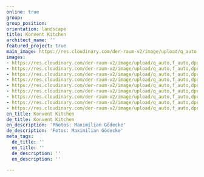```yaml
---
online: true
group:
group_position:
orientation: landscape
title: Konvent Kitchen
architect_name: ''
featured_project: true
main_image: https://res.cloudinary.com/der-raum-v2/image/upload/q_auto,f_auto,dpr_auto/v1614947620/Einbaukueche-eiche-Naturstein-holz-edel_zzbe1f_z06l60.jpg
images:
- https://res.cloudinary.com/der-raum-v2/image/upload/q_auto,f_auto,dpr_auto/v1617880933/Einbaukueche-eiche-Naturstein-holz-edel_mz8ic4.jpg
- https://res.cloudinary.com/der-raum-v2/image/upload/q_auto,f_auto,dpr_auto/v1614947647/kuechenzeile-einbau-nach-mass-holz-stein_dt8yzx_snneej.jpg
- https://res.cloudinary.com/der-raum-v2/image/upload/q_auto,f_auto,dpr_auto/v1617880989/holz-lamellen-wandpaneele-design-architektur_zvpunl.jpg
- https://res.cloudinary.com/der-raum-v2/image/upload/q_auto,f_auto,dpr_auto/v1617880958/Einbaukueche-eiche-pivot-tuer-raumhoch_xqndek.jpg
- https://res.cloudinary.com/der-raum-v2/image/upload/q_auto,f_auto,dpr_auto/v1614947646/Kuechenzeile-Eiche-Front-Hochwertig_fwj9a1_l3pjvx.jpg
- https://res.cloudinary.com/der-raum-v2/image/upload/q_auto,f_auto,dpr_auto/v1617881033/kueche-nach-mass-kuechenzeile-hochwertig_b3rphy.jpg
- https://res.cloudinary.com/der-raum-v2/image/upload/q_auto,f_auto,dpr_auto/v1617881014/Spuelbecken-Stein-Holz-Nische-Lamellen-Design-Handwerk_fpcqml.jpg
- https://res.cloudinary.com/der-raum-v2/image/upload/q_auto,f_auto,dpr_auto/v1614947657/Schubladen-auszug-holz-eiche-design-architektur-handwerk_rcx2fr_sa7wqb.jpg
- https://res.cloudinary.com/der-raum-v2/image/upload/q_auto,f_auto,dpr_auto/v1614947653/Naturstein-Arbeitsplatte-Holz-Front-Korpus-lackiert_zeja0s_ohp39b.jpg
en_title: Konvent Kitchen
de_title: Konvent Kitchen
en_description: 'Photos: Maximilian Gödecke'
de_description: 'Fotos: Maximilian Gödecke'
meta_tags:
  de_title: ''
  en_title: ''
  de_description: ''
  en_description: ''

---
```

